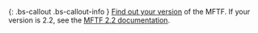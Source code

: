 {: .bs-callout .bs-callout-info }
[Find out your version](./introduction.html#find-version) of the MFTF.
If your version is 2.2, see the [MFTF 2.2 documentation]({{site.baseurl}}/mftf/2.2/introduction.html).
